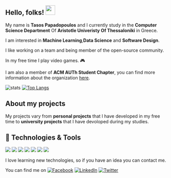 ## Hello, folks! <img src="https://raw.githubusercontent.com/MartinHeinz/MartinHeinz/master/wave.gif" width="30px">

My name is **Tasos Papadopoulos** and I currently study in the **Computer Science Department** Of **Aristotle Univeristy Of Thessaloniki** in Greece.

I am interested in **Machine Learning**,**Data Science** and **Software Design**.

I like working on a team and being member of the open-source community.

In my free time I play video games. 🎮  

I am also a member of **ACM AUTh Student Chapter**, you can find more information about the organization [here](http://acm.web.auth.gr/).

![stats](https://github-readme-stats.vercel.app/api?username=TasosOperatingInBinary&count_private=true&show_icons=true&include_all_commits=true) [![Top Langs](https://github-readme-stats.vercel.app/api/top-langs/?username=TasosOperatingInBinary&layout=compact&hide_title=true)](https://github.com/anuraghazra/github-readme-stats)

## About my projects

My projects vary from **personal projects** that I have developed in my free time to **university projects** that I have devoloped during my studies.

## 🔧 Technologies & Tools
![](https://img.shields.io/badge/OS-Windows-informational?style=flat-square&logo=Windows&logoColor=white&color=informational)
![](https://img.shields.io/badge/IDE-Intellij_IDEA-informational?style=flat-square&logo=intellij-idea&logoColor=white&color=informational)
![](https://img.shields.io/badge/Editor-Visual_Studio_Code-informational?style=flat-square&logo=visual-studio-code&logoColor=white&color=blue) 
![](https://img.shields.io/badge/Code-C-informational?style=flat-square&logo=c&logoColor=white&color=informational) ![](https://img.shields.io/badge/Code-C++-informational?style=flat-square&logo=c%2B%2B&logoColor=white&color=informational) ![](https://img.shields.io/badge/Code-Python-informational?style=flat-square&logo=Python&logoColor=white&color=informational) ![](https://img.shields.io/badge/VCS-Git-informational?style=flat-square&logo=Git&logoColor=white&color=informational)

I love learning new technologies, so if you have an idea you can contact me. 

You can find me on [![Facebook][3.3]][3] [![LinkedIn][2.2]][2]  [![Twitter][1.2]][1]

<!-- Images -->
[1.2]: http://i.imgur.com/wWzX9uB.png
[2.2]: https://raw.githubusercontent.com/MartinHeinz/MartinHeinz/master/linkedin-3-16.png
[3.3]: http://i.imgur.com/fep1WsG.png

<!-- Social Network Links -->
[1]: https://twitter.com/TasosPa94886287
[2]: https://www.linkedin.com/in/tasos-papadopoulos/
[3]: https://www.facebook.com/tasos.papadop7/